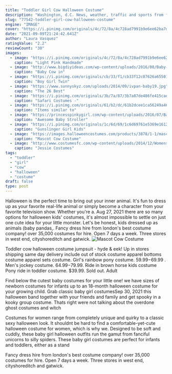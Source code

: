 ```yaml
---
title: "Toddler Girl Cow Halloween Costume"
description: "Washington, d.C. News, weather, traffic and sports from fox 5, serving the district of columbia, maryland and virginia. Watch breaking news live or see the latest videos from programs like good"
slug: "77542-toddler-girl-cow-halloween-costume"
engine: "IMAGE"
cover: "https://i.pinimg.com/originals/4c/72/8a/4c728ad7991b9e6ee62ba7df64e8ebd4.jpg"
date: "2021-09-09T21:24:42.641Z"
author: "Laura Vasquez"
ratingValue: "2.2"
reviewCount: "30"
images:
  - image: "https://i.pinimg.com/originals/4c/72/8a/4c728ad7991b9e6ee62ba7df64e8ebd4.jpg"
    caption: "Light Pink Handmade"
  - image: "http://www.bigdiyideas.com/wp-content/uploads/2016/08/Baby-Cow-in-Barn-Baby-Costume.jpg"
    caption: "Baby Cow in"
  - image: "https://i.pinimg.com/originals/cb/33/f1/cb33f12c07626a65501ba36811858e2d.jpg"
    caption: "Boy Girl Twin"
  - image: "https://www.sunnyskyz.com/uploads/2014/09/ivpan-baby19.jpg"
    caption: "The 26 Best"
  - image: "https://i.pinimg.com/originals/3b/7a/87/3b7a87de486fe415caed188aac2e899a.jpg"
    caption: "Safari Costumes -"
  - image: "https://i.pinimg.com/originals/61/b2/dc/61b2dcee1ca56249a46b44611be0919d.jpg"
    caption: "Items similar to"
  - image: "https://princesspinkygirl.com/wp-content/uploads/2016/07/Barn-and-Cow-Baby-Stroller-Halloween-Costume-Flickr.jpg"
    caption: "Awesome Baby Stroller"
  - image: "https://i.pinimg.com/originals/1c/6d/69/1c6d69761e5369e16122d1c8782a2fff.jpg"
    caption: "Gunslinger Girl Kids"
  - image: "https://images.halloweencostumes.com/products/3878/1-1/mascot-cow-costume.jpg"
    caption: "Mascot Cow Costume"
  - image: "http://www.costumesfc.com/wp-content/uploads/2014/12/Womens-Jessie-Costume.jpg"
    caption: "Jessie Costumes"
tags:
  - "toddler"
  - "girl"
  - "cow"
  - "halloween"
  - "costume"
draft: false
type: post
---
```


Halloween is the perfect time to bring out your inner animal. It's fun to dress up as your favorite real-life animal or simply become a character from your favorite television show. Whether you're a. Aug 27, 2021 there are so many options for halloween kids' costumes, it's almost impossible to settle on just one cute idea for your little monster. Let's be honest, kids dressed up as animals (baby pandas,. Fancy dress hire from london's best costume company! over 35,000 costumes for hire. Open 7 days a week. Three stores in west end, cityshoreditch and gatwick.
![Mascot Cow Costume](https://images.halloweencostumes.com/products/3878/1-1/mascot-cow-costume.jpg "Mascot Cow Costume")

Toddler cow halloween costume jumpsuit - hyde &amp; eek!  Up in stores shipping same day delivery include out of stock costume apparel bottoms costume apparel sets costume. Girl&#39;s rainbow pony costume. $59.99-$69.99 . Men&#39;s jockey costume. $64.99-$79.99. Ride in brown horse kids costume  Pony ride in toddler costume. $39.99. Sold out. Adult
<!--inArticleAds-->

<!--galleryOne-->

Find below the cutest baby costumes for your little one! we have sizes of newborn costumes for infants up to an 18-month halloween costume for your growing child. Grab classic baby girl costumesSep 30, 2021 this halloween band together with your friends and family and get spooky in a kooky group costume. Thats right  were not talking about the overdone ghost costumes and witch
<!--inArticleAds-->

<!--galleryTwo-->

Costumes for women range from completely unique and quirky to a classic sexy halloween look. It shouldnt be hard to find a comfortable-yet-cute halloween costume for women, which is why we. Designed to be soft and cuddly, these baby girl halloween outfits run the gamut from fanciful unicorns to silly spiders. These baby girl costumes are perfect for infants and toddlers, either as a stand
<!--galleryThree-->

Fancy dress hire from london's best costume company! over 35,000 costumes for hire. Open 7 days a week. Three stores in west end, cityshoreditch and gatwick.